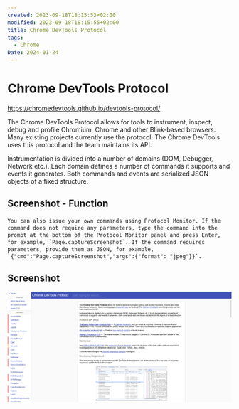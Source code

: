 ```yaml
---
created: 2023-09-18T18:15:53+02:00
modified: 2023-09-18T18:15:55+02:00
title: Chrome DevTools Protocol
tags:
  - Chrome
Date: 2024-01-24
---
```

# Chrome DevTools Protocol

https://chromedevtools.github.io/devtools-protocol/

The Chrome DevTools Protocol allows for tools to instrument, inspect, debug and profile Chromium, Chrome and other Blink-based browsers. Many existing projects currently use the protocol. The Chrome DevTools uses this protocol and the team maintains its API.

Instrumentation is divided into a number of domains (DOM, Debugger, Network etc.). Each domain defines a number of commands it supports and events it generates. Both commands and events are serialized JSON objects of a fixed structure. 

## Screenshot - Function 
```
You can also issue your own commands using Protocol Monitor. If the command does not require any parameters, type the command into the prompt at the bottom of the Protocol Monitor panel and press Enter, for example, `Page.captureScreenshot`. If the command requires parameters, provide them as JSON, for example, `{"cmd":"Page.captureScreenshot","args":{"format": "jpeg"}}`.
```

## Screenshot 
![](../_asset/2023-09-18-18-15-53_Chrome%20DevTools%20Protocol_image_1.png)
